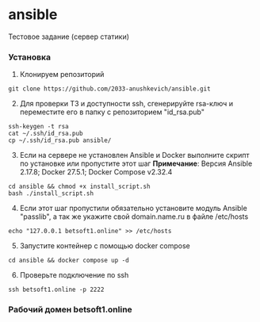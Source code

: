 # ansible
Тестовое задание (cервер статики)

### Установка
1. Клонируем репозиторий
```commandline
git clone https://github.com/2033-anushkevich/ansible.git
```
2. Для проверки ТЗ и доступности ssh, сгенерируйте rsa-ключ и переместите его в папку с репозиторием "id_rsa.pub"
```commandline
ssh-keygen -t rsa
cat ~/.ssh/id_rsa.pub
cp ~/.ssh/id_rsa.pub ansible/
```
3. Если на сервере не установлен Ansible и Docker выполните скрипт по установке или пропустите этот шаг
**Примечание**: Версия Ansible 2.17.8; Docker 27.5.1; Docker Compose v2.32.4
```commandline
cd ansible && chmod +x install_script.sh
bash ./install_script.sh
```
4. Если этот шаг пропустили обязательно установите модуль Ansible "passlib", а так же укажите свой domain.name.ru в файле /etc/hosts
```commandline
echo "127.0.0.1 betsoft1.online" >> /etc/hosts
```
5. Запустите контейнер с помощью docker compose
```commandline
cd ansible && docker compose up -d
```
6. Проверьте подключение по ssh
```commandline
ssh betsoft1.online -p 2222
```

### Рабочий домен betsoft1.online